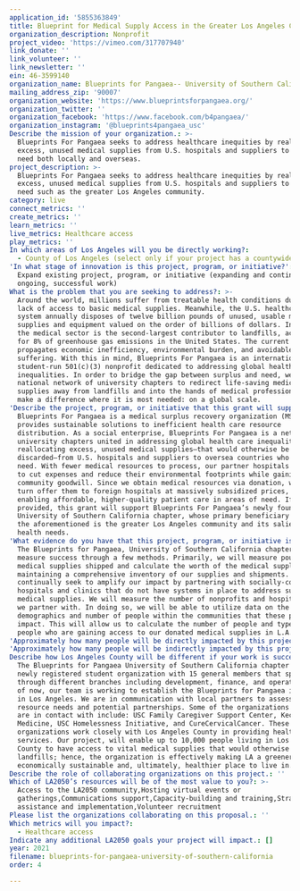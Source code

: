 ```yaml
---
application_id: '5855363849'
title: Blueprint for Medical Supply Access in the Greater Los Angeles Community
organization_description: Nonprofit
project_video: 'https://vimeo.com/317707940'
link_donate: ''
link_volunteer: ''
link_newsletter: ''
ein: 46-3599140
organization_name: Blueprints for Pangaea-- University of Southern California
mailing_address_zip: '90007'
organization_website: 'https://www.blueprintsforpangaea.org/'
organization_twitter: ''
organization_facebook: 'https://www.facebook.com/b4pangaea/'
organization_instagram: '@blueprints4pangaea_usc'
Describe the mission of your organization.: >-
  Blueprints For Pangaea seeks to address healthcare inequities by reallocating
  excess, unused medical supplies from U.S. hospitals and suppliers to areas in
  need both locally and overseas.
project_description: >-
  Blueprints For Pangaea seeks to address healthcare inequities by reallocating
  excess, unused medical supplies from U.S. hospitals and suppliers to areas in
  need such as the greater Los Angeles community.
category: live
connect_metrics: ''
create_metrics: ''
learn_metrics: ''
live_metrics: Healthcare access
play_metrics: ''
In which areas of Los Angeles will you be directly working?:
  - County of Los Angeles (select only if your project has a countywide benefit)
'In what stage of innovation is this project, program, or initiative?': >-
  Expand existing project, program, or initiative (expanding and continuing
  ongoing, successful work)
What is the problem that you are seeking to address?: >-
  Around the world, millions suffer from treatable health conditions due to a
  lack of access to basic medical supplies. Meanwhile, the U.S. healthcare
  system annually disposes of twelve billion pounds of unused, usable medical
  supplies and equipment valued on the order of billions of dollars. In fact,
  the medical sector is the second-largest contributor to landfills, accounting
  for 8% of greenhouse gas emissions in the United States. The current paradigm
  propagates economic inefficiency, environmental burden, and avoidable human
  suffering. With this in mind, Blueprints For Pangaea is an international,
  student-run 501(c)(3) nonprofit dedicated to addressing global health care
  inequalities. In order to bridge the gap between surplus and need, we use our
  national network of university chapters to redirect life-saving medical
  supplies away from landfills and into the hands of medical professionals that
  make a difference where it is most needed: on a global scale.
'Describe the project, program, or initiative that this grant will support to address the problem identified.': >-
  Blueprints For Pangaea is a medical surplus recovery organization (MSRO) that
  provides sustainable solutions to inefficient health care resource
  distribution. As a social enterprise, Blueprints For Pangaea is a network of
  university chapters united in addressing global health care inequalities by
  reallocating excess, unused medical supplies—that would otherwise be
  discarded—from U.S. hospitals and suppliers to oversea countries who are in
  need. With fewer medical resources to process, our partner hospitals are able
  to cut expenses and reduce their environmental footprints while gaining
  community goodwill. Since we obtain medical resources via donation, we can in
  turn offer them to foreign hospitals at massively subsidized prices, thereby
  enabling affordable, higher-quality patient care in areas of need. If
  provided, this grant will support Blueprints For Pangaea’s newly founded
  University of Southern California chapter, whose primary beneficiary in all of
  the aforementioned is the greater Los Angeles community and its salient urban
  health needs.
'What evidence do you have that this project, program, or initiative is or will be successful, and how will you define and measure success?': >-
  The Blueprints for Pangaea, University of Southern California chapter will
  measure success through a few methods. Primarily, we will measure pounds of
  medical supplies shipped and calculate the worth of the medical supplies by
  maintaining a comprehensive inventory of our supplies and shipments. We
  continually seek to amplify our impact by partnering with socially-conscious
  hospitals and clinics that do not have systems in place to address surplus
  medical supplies. We will measure the number of nonprofits and hospitals that
  we partner with. In doing so, we will be able to utilize data on the
  demographics and number of people within the communities that these partners
  impact. This will allow us to calculate the number of people and types of
  people who are gaining access to our donated medical supplies in L.A. county.
'Approximately how many people will be directly impacted by this project, program, or initiative?': '50'
'Approximately how many people will be indirectly impacted by this project, program, or initiative?': '10000'
Describe how Los Angeles County will be different if your work is successful.: >-
  The Blueprints for Pangaea University of Southern California chapter is a
  newly registered student organization with 15 general members that spread
  through different branches including development, finance, and operations. As
  of now, our team is working to establish the Blueprints for Pangaea initiative
  in Los Angeles. We are in communication with local partners to assess medical
  resource needs and potential partnerships. Some of the organizations that we
  are in contact with include: USC Family Caregiver Support Center, Keck Street
  Medicine, USC Homelessness Initiative, and CureCervicalCancer. These local
  organizations work closely with Los Angeles County in providing healthcare
  services. Our project, will enable up to 10,000 people living in Los Angeles
  County to have access to vital medical supplies that would otherwise end up in
  landfills; hence, the organization is effectively making LA a greener, more
  economically sustainable and, ultimately, healthier place to live in.
Describe the role of collaborating organizations on this project.: ''
Which of LA2050’s resources will be of the most value to you?: >-
  Access to the LA2050 community,Hosting virtual events or
  gatherings,Communications support,Capacity-building and training,Strategy
  assistance and implementation,Volunteer recruitment
Please list the organizations collaborating on this proposal.: ''
Which metrics will you impact?:
  - Healthcare access
Indicate any additional LA2050 goals your project will impact.: []
year: 2021
filename: blueprints-for-pangaea-university-of-southern-california
order: 4

---
```

